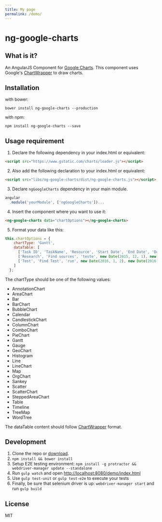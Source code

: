 ```yaml
---
title: My page
permalink: /demo/
---
```


# ng-google-charts

## What is it?

An AngularJS Component for [Google Charts](https://developers.google.com/chart/).
This component uses Google's [ChartWrapper](https://developers.google.com/chart/interactive/docs/drawing_charts#chartwrapper) to draw charts.

## Installation

with bower:
```console
bower install ng-google-charts --production
```

with npm:
````console
npm install ng-google-charts --save
````

## Usage requirement

1. Declare the following dependency in your index.html or equivalent:

````html
<script src="https://www.gstatic.com/charts/loader.js"></script>
````

2. Also add the following declaration to your index.html or equivalent:

````html
<script src="libs/ng-google-charts/dist/ng-google-charts.js"></script>
````

3. Declare `ngGoogleCharts` dependency in your main module.

````javascript
angular
  .module('yourModule', ['ngGoogleCharts'])...
````

4. Insert the component where you want to use it:

````html
<ng-google-charts data="chartOptions"></ng-google-charts>
````
5. Format your data like this:

````javascript
this.chartOptions = {
    chartType: 'Gantt',
    dataTable: [
      ['Task ID', 'TaskName', 'Resource', 'Start Date', 'End Date', 'Duration', 'Percent Complete', 'Dependencies'],
      ['Research', 'Find sources', 'teste', new Date(2015, 12, 1), new Date(2016, 3, 5), 0,  100,  null],
      ['Test', 'Find Test', 'run', new Date(2016, 1, 2), new Date(2016, 10, 5), 0,  100,  null]
    ]
  };
````
  The chartType should be one of the following values:
  * AnnotationChart
  * AreaChart
  * Bar
  * BarChart
  * BubbleChart
  * Calendar
  * CandlestickChart
  * ColumnChart
  * ComboChart
  * PieChart
  * Gantt
  * Gauge
  * GeoChart
  * Histogram
  * Line
  * LineChart
  * Map
  * OrgChart
  * Sankey
  * Scatter
  * ScatterChart
  * SteppedAreaChart
  * Table
  * Timeline
  * TreeMap
  * WordTree

  The dataTable content should follow [ChartWrapper](https://developers.google.com/chart/interactive/docs/drawing_charts#chartwrapper) format.
  
## Development

1. Clone the repo or [download]().
2. ``npm install && bower install``
3. Setup E2E testing environment: ``npm install -g protractor && webdriver-manager update --standalone``
4. Run ``gulp watch`` and open [http://localhost:8080/demo/index.html](http://localhost:8080/demo/index.html)
5. Use ``gulp test-unit`` or ``gulp test-e2e`` to execute your tests
6. Finally, be sure that selenium driver is up: ``webdriver-manager start`` and run ``gulp build``

## License

MIT
